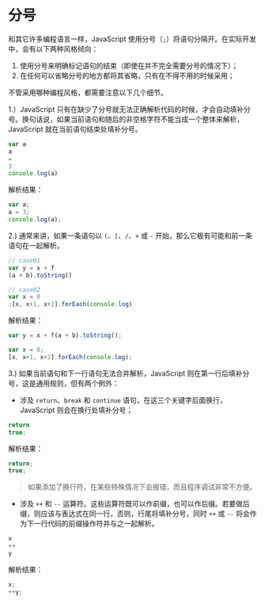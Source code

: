 # 分号

和其它许多编程语言一样，JavaScript 使用分号（`;`）将语句分隔开。在实际开发中，会有以下两种风格倾向：

1. 使用分号来明确标记语句的结束（即使在并不完全需要分号的情况下）；
2. 在任何可以省略分号的地方都将其省略，只有在不得不用的时候采用；

不管采用哪种编程风格，都需要注意以下几个细节。

1.）JavaScript 只有在缺少了分号就无法正确解析代码的时候，才会自动填补分号。换句话说，如果当前语句和随后的非空格字符不能当成一个整体来解析，JavaScript 就在当前语句结束处填补分号。

```js
var a
a
=
3
console.log(a)
```

解析结果：

```js
var a;
a = 3;
console.log(a);
```

2.) 通常来讲，如果一条语句以 `(`、`[`、`/`、`+` 或 `-` 开始，那么它极有可能和前一条语句在一起解析。

```js
// case01
var y = x + f
(a + b).toString()

// case02
var x = 0
;[x, x+1, x+2].forEach(console.log)
```

解析结果：

```js
var y = x + f(a + b).toString();

var x = 0;
[x, x+1, x+2].forEach(console.log);
```

3.) 如果当前语句和下一行语句无法合并解析，JavaScript 则在第一行后填补分号，这是通用规则，但有两个例外：

- 涉及 `return`、`break` 和 `continue` 语句，在这三个关键字后面换行，JavaScript 则会在换行处填补分号；

```js
return
true;
```

解析结果：

```js
return;
true;
```

> 如果添加了换行符，在某些特殊情况下会报错，而且程序调试非常不方便。

- 涉及 `++` 和 `--` 运算符。这些运算符既可以作前缀，也可以作后缀。若要做后缀，则应该与表达式在同一行，否则，行尾将填补分号，同时 `++` 或 `--` 将会作为下一行代码的前缀操作符并与之一起解析。

```js
x
++
y
```

解析结果：

```js
x;
++y;
```

